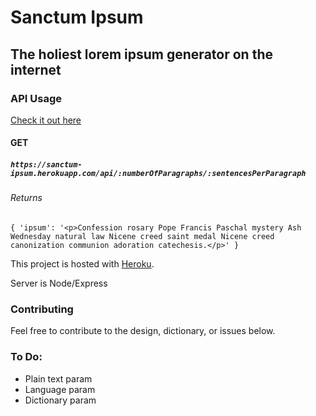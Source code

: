 # Sanctum Ipsum

## The holiest lorem ipsum generator on the internet

### API Usage

[Check it out here](https://sanctum-ipsum.herokuapp.com/api/3/5)

#### GET
##### `https://sanctum-ipsum.herokuapp.com/api/:numberOfParagraphs/:sentencesPerParagraph`
###### Returns
`{
    'ipsum': '<p>Confession rosary Pope Francis Paschal mystery Ash Wednesday natural law Nicene creed saint medal Nicene creed canonization communion adoration catechesis.</p>'
 }`


This project is hosted with [Heroku](https://dashboard.heroku.com/).

Server is Node/Express

### Contributing

Feel free to contribute to the design, dictionary, or issues below.

### To Do:
* Plain text param
* Language param
* Dictionary param
